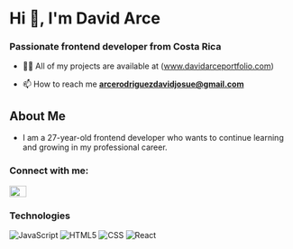 <h1 >Hi 👋, I'm David Arce</h1>
<h3 >Passionate frontend developer from Costa Rica</h3>

- 👨‍💻 All of my projects are available at (www.davidarceportfolio.com)

- 📫 How to reach me **arcerodriguezdavidjosue@gmail.com**

## About Me
- I am a 27-year-old frontend developer who wants to continue learning and growing in my professional career.

<h3 align="left">Connect with me:</h3>
<p align="left">
<a href="https://linkedin.com/in/www.linkedin.com/in/david-arce-rodríguez-40a457122" target="blank"><img align="center" src="https://raw.githubusercontent.com/rahuldkjain/github-profile-readme-generator/master/src/images/icons/Social/linked-in-alt.svg" alt="www.linkedin.com/in/david-arce-rodríguez-40a457122" height="20" width="30" /></a>
</p>

### Technologies
  ![JavaScript](https://img.shields.io/badge/-JavaScript-333333?style=flat&logo=javascript)
  ![HTML5](https://img.shields.io/badge/-HTML5-333333?style=flat&logo=HTML5)
  ![CSS](https://img.shields.io/badge/-CSS-333333?style=flat&logo=CSS3&logoColor=1572B6)
  ![React](https://img.shields.io/badge/-React-333333?style=flat&logo=react)
